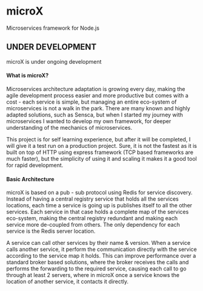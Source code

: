 # microX
Microservices framework for Node.js

## UNDER DEVELOPMENT
microX is under ongoing development

#### What is microX?
Microservices architecture adaptation is growing every day, making the agile development process easier and more productive
but comes with a cost - each service is simple, but managing an entire eco-system of microservices is
not a walk in the park. There are many known and highly adapted solutions, such as Sensca, but when I started my journey with
microservices I wanted to develop my own framework, for deeper understanding of the mechanics of microservices.
 
This project is for self learning experience, but after it will be completed, I will give it a test
run on a production project. Sure, it is not the fastest as it is built on top of HTTP using
express framework (TCP based frameworks are much faster), but the simplicity of using it and scaling it makes it a good tool for rapid development.
 
#### Basic Architecture
microX is based on a pub - sub protocol using Redis for service discovery. Instead of having a central registry service that
holds all the services locations, each time a service is going up is publishes itself to all the other services.
Each service in that case holds a complete map of the services eco-system, making the central registry redundant and making each service more de-coupled from others.
The only dependency for each service is the Redis server location.
 
A service can call other services by their name & version. When a service calls another
service, it perform the communication directly with the service according to the service map it holds. This can improve performance over a standard broker based solutions, where the broker receives the calls and performs
the forwarding to the required service, causing each call to go through at least 2 servers, where in microX once a service
knows the location of another service, it contacts it directly.
